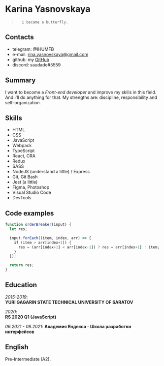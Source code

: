 # Karina Yasnovskaya
>       i became a butterfly.

## Contacts
* telegram: @IHUMFB
* e-mail: rina.yasnovskaya@gmail.com
* github: my [GitHub](https://github.com/RinaYasnovskaya)
* discord: saudade#5559

## Summary
I want to become a *Front-end developer* and improve my skills in this field. And i'll do anything for that.  My strengths are: discipline, responsibility and self-organization.

## Skills
* HTML
* CSS
* JavaScript
* Webpack
* TypeScript
* React, CRA
* Redux
* SASS
* NodeJS (understand a little) / Express
* Git, Git Bash
* Jest (a little) 
* Figma, Photoshop
* Visual Studio Code
* DevTools

## Code examples
```javascript
function orderBreaker(input) {
  let res;

  input.forEach((item, index, arr) => {
    if (item > arr[index+1]) {
      res = (arr[index+1] < arr[index-1]) ? res = arr[index+1] : item;
    }
  });

  return res;
}
```

## Education
*2015-2019*:  
**YURI GAGARIN STATE TECHNICAL UNIVERSITY OF SARATOV**

*2020*:  
**RS 2020 Q1 (JavaScript)**

*06.2021 - 08.2021*:
**Академия Яндекса - Школа разработки интерфейсов**

## English
Pre-Intermediate (A2).
